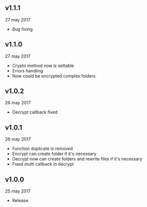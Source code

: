 ## v1.1.1
27 may 2017

* Bug fixing

## v1.1.0
27 may 2017

* Crypto method now is settable
* Errors handling
* Now could be encrypted complex folders.

## v1.0.2
26 may 2017

* Decrypt callback fixed

## v1.0.1
26 may 2017

* Function duplicate is removed
* Encrypt can create folder if it's necessary
* Decrypt now can create folders and rewrite files if it's necessary
* Fixed multi callback in decrypt

## v1.0.0
25 may 2017

* Release
